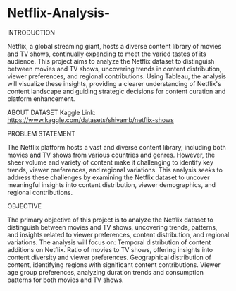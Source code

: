 # Netflix-Analysis-

INTRODUCTION

Netflix, a global streaming giant, hosts a diverse content library of movies and TV shows, continually expanding to meet the varied tastes of its audience. This project aims to analyze the Netflix dataset to distinguish between movies and TV shows, uncovering trends in content distribution, viewer preferences, and regional contributions. Using Tableau, the analysis will visualize these insights, providing a clearer understanding of Netflix's content landscape and guiding strategic decisions for content curation and platform enhancement.

ABOUT DATASET Kaggle Link: https://www.kaggle.com/datasets/shivamb/netflix-shows

PROBLEM STATEMENT

The Netflix platform hosts a vast and diverse content library, including both movies and TV shows from various countries and genres. However, the sheer volume and variety of content make it challenging to identify key trends, viewer preferences, and regional variations. This analysis seeks to address these challenges by examining the Netflix dataset to uncover meaningful insights into content distribution, viewer demographics, and regional contributions.

OBJECTIVE

The primary objective of this project is to analyze the Netflix dataset to distinguish between movies and TV shows, uncovering trends, patterns, and insights related to viewer preferences, content distribution, and regional variations. The analysis will focus on: Temporal distribution of content additions on Netflix. Ratio of movies to TV shows, offering insights into content diversity and viewer preferences. Geographical distribution of content, identifying regions with significant content contributions. Viewer age group preferences, analyzing duration trends and consumption patterns for both movies and TV shows.
